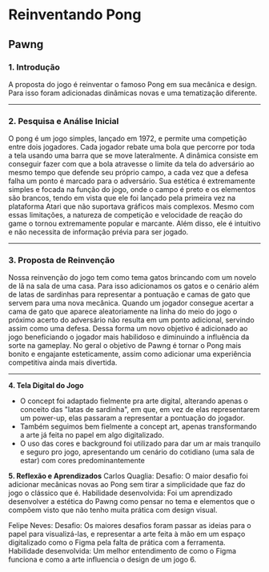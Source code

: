 # Reinventando Pong


## Pawng

### **1. Introdução** 
A proposta do jogo é reinventar o famoso Pong em sua mecânica e design. Para isso foram adicionadas dinâmicas novas e uma tematização diferente.
<hr>

### **2. Pesquisa e Análise Inicial** 
O pong é um jogo simples, lançado em 1972, e permite uma competição entre dois jogadores. Cada jogador rebate uma bola que percorre por toda a tela usando uma barra que se move lateralmente. A dinâmica consiste em conseguir fazer com que a bola atravesse o limite da tela do adversário ao mesmo tempo que defende seu próprio campo, a cada vez que a defesa falha um ponto é marcado para o adversário. Sua estética é extremamente simples e focada na função do jogo, onde o campo é preto e os elementos são brancos, tendo em vista que ele foi lançado pela primeira vez na plataforma Atari que não suportava gráficos mais complexos. Mesmo com essas limitações, a natureza de competição e velocidade de reação do game o tornou extremamente popular e marcante. Além disso, ele é intuitivo e não necessita de informação prévia para ser jogado.

<hr>

### **3. Proposta de Reinvenção** 
Nossa reinvenção do jogo tem como tema gatos brincando com um novelo de lã na sala de uma casa. Para isso adicionamos os gatos e o cenário além de latas de sardinhas para representar a pontuação e camas de gato que servem para uma nova mecânica. Quando um jogador consegue acertar a cama de gato que aparece aleatoriamente na linha do meio do jogo o próximo acerto do adversário não resulta em um ponto adicional, servindo assim como uma defesa. Dessa forma um novo objetivo é adicionado ao jogo beneficiando o jogador mais habilidoso e diminuindo a influência da sorte na gameplay. No geral o objetivo de Pawng é tornar o Pong mais bonito e engajante esteticamente, assim como adicionar uma experiência competitiva ainda mais divertida.

<hr>

**4. Tela Digital do Jogo**
- O concept foi adaptado fielmente pra arte digital, alterando apenas o conceito das "latas de sardinha", em que, em vez de elas representarem um power-up, elas passaram a representar a pontuação do jogador.
- Também seguimos bem fielmente a concept art, apenas transformando a arte já feita no papel em algo digitalizado.
- O uso das cores e background foi utilizado para dar um ar mais tranquilo e seguro pro jogo, apresentando um cenário do cotidiano (uma sala de estar) com cores predominantemente 

**5. Reflexão e Aprendizados**
Carlos Quaglia:
Desafio: O maior desafio foi adicionar mecânicas novas ao Pong sem tirar a simplicidade que faz do jogo o clássico que é.
Habilidade desenvolvida: Foi um aprendizado desenvolver a estética do Pawng como pensar no tema e elementos que o compõem visto que não tenho muita prática com design visual.

Felipe Neves:
Desafio: Os maiores desafios foram passar as ideias para o papel para visualizá-las, e representar a arte feita à mão em um espaço digitalizado como o Figma pela falta de prática com a ferramenta.
Habilidade desenvolvida: Um melhor entendimento de como o Figma funciona e como a arte influencia o design de um jogo
6.
